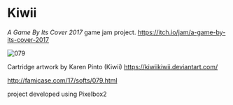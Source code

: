 # Kiwii

*A Game By Its Cover 2017* game jam project.
https://itch.io/jam/a-game-by-its-cover-2017

![079](https://user-images.githubusercontent.com/2462139/29991633-a2a9f6c4-8fc5-11e7-9b7e-4b9ffec3e253.jpg)

Cartridge artwork by Karen Pinto (Kiwii) 
https://kiwiikiwii.deviantart.com/

http://famicase.com/17/softs/079.html


project developed using Pixelbox2
